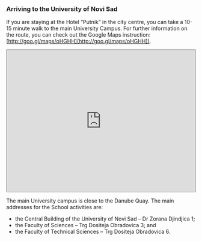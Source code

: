 ### Arriving to the University of Novi Sad

If you are staying at the Hotel “Putnik” in the city centre, you can take a 10-15 minute walk to the main University Campus. For further information on the route, you can check out the Google Maps instruction: [http://goo.gl/maps/oHGHH](http://goo.gl/maps/oHGHH]).

<style>
    .google-maps {
        position: relative;
        padding-bottom: 75%; // This is the aspect ratio
        height: 0;
        overflow: hidden;
        border:1px solid gray;
    }
    .google-maps iframe {
        position: absolute;
        top: 0;
        left: 0;
        width: 100% !important;
        height: 100% !important;
    }
</style>
<div class="google-maps">
<iframe width="600" height="450" frameborder="0" style="border:0" src="https://www.google.com/maps/embed/v1/directions?language=en&origin=Univerzitet%20u%20Novom%20Sadu%2C%20Dr%20Zorana%20%C4%90in%C4%91i%C4%87a%2C%20Novi%20Sad%2C%20Vojvodina&destination=Hotel%20Putnik&key=AIzaSyA_iVNUdp4u6tM4VhujkAB_cwYIwVjxpn8"><img src="https://maps.googleapis.com/maps/api/staticmap?center=Univerzitet%20u%20Novom%20Sadu%2C%20Dr%20Zorana%20%C4%90in%C4%91i%C4%87a%2C%20Novi%20Sad%2C%20Vojvodina&size=600x450&sensor=false&key=AIzaSyA_iVNUdp4u6tM4VhujkAB_cwYIwVjxpn8" alt=""></iframe>
</div>

The main University campus is close to the Danube Quay. The main addresses for the School activities are: 
- the Central Building of the University of Novi Sad – Dr Zorana Djindjica 1;
- the Faculty of Sciences – Trg Dositeja Obradovica 3; and
- the Faculty of Technical Sciences – Trg Dositeja Obradovica 6.

